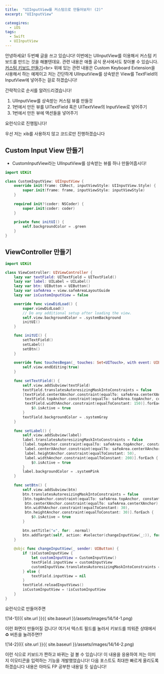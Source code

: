 ```yaml
---
title:  "UIInputView를 커스텀으로 만들어보자! (2)"
excerpt: "UIInputView"

cateogires: 
  - iOS
tags:
  - Swift
  - UIInputView
---
```


안녕하세요! 두번째 글을 쓰고 있습니다! 이번에는 UIInputView를 이용해서 커스텀 키보드를 만드는 것을 해볼텐데요. 관련 내용은 애플 공식 문서에서도 찾아볼 수 있습니다.
<br>[커스텀 키보드 만들기](~https://developer.apple.com/documentation/uikit/keyboards_and_input/creating_a_custom_keyboard~)<br>
위에 있는 관련 내용은 Custom Keyboard Extension을 사용해서 하는 예제이고 저는 간단하게 UIInputView를 상속받은 View를 TextField의 InputView에 넣어주는 걸로 하겠습니다!

간략적으로 순서를 알려드리겠습니다!
1. UIInputView를 상속받는 커스텀 뷰를 만들것
2. 1번에서 만든 뷰를 UITextField 혹은 UITextView의 InputView로 넣어주기
3. 1번에서 만든 뷰에 액션들을 넣어주기

요런식으로 진행됩니다!

우선  저는 xib를 사용하지 않고 코드로만 진행하겠습니다
## Custom Input View 만들기
- CustomInputView라는 UIInputView를 상속받는 뷰를 하나 만들어줍시다!
  
```swift
import UIKit

class CustomInputView: UIInputView {
    override init(frame: CGRect, inputViewStyle: UIInputView.Style) {
        super.init(frame: frame, inputViewStyle: inputViewStyle)
    }
    
    required init?(coder: NSCoder) {
        super.init(coder: coder)
    }
    
    private func initUI() {
        self.backgroundColor = .green
    }
}
```

## ViewController 만들기
```swift
import UIKit

class ViewController: UIViewController {
    lazy var textField: UITextField = UITextField()
    lazy var label: UILabel = UILabel()
    lazy var btn: UIButton = UIButton()
    lazy var safeArea = view.safeAreaLayoutGuide
    lazy var isCustomInputView = false

    override func viewDidLoad() {
        super.viewDidLoad()
        // Do any additional setup after loading the view.
        self.view.backgroundColor = .systemBackground
        initUI()
    }

    func initUI() {
        setTextField()
        setLabel()
        setBtn()
    }
    
    override func touchesBegan(_ touches: Set<UITouch>, with event: UIEvent?) {
        self.view.endEditing(true)
    }
    
    func setTextField() {
        self.view.addSubview(textField)
        textField.translatesAutoresizingMaskIntoConstraints = false
        [textField.centerXAnchor.constraint(equalTo: safeArea.centerXAnchor),
         textField.topAnchor.constraint(equalTo: safeArea.topAnchor, constant: 200),
         textField.widthAnchor.constraint(equalToConstant: 150)].forEach {
            $0.isActive = true
        }
        textField.backgroundColor = .systemGray
    }
    
    func setLabel() {
        self.view.addSubview(label)
        label.translatesAutoresizingMaskIntoConstraints = false
        [label.topAnchor.constraint(equalTo: safeArea.topAnchor, constant: 100),
         label.centerXAnchor.constraint(equalTo: safeArea.centerXAnchor),
         label.heightAnchor.constraint(equalToConstant: 50),
         label.widthAnchor.constraint(equalToConstant: 200)].forEach {
            $0.isActive = true
        }
        label.backgroundColor = .systemPink
    }
    
    func setBtn() {
        self.view.addSubview(btn)
        btn.translatesAutoresizingMaskIntoConstraints = false
        [btn.topAnchor.constraint(equalTo: safeArea.topAnchor, constant: 300),
         btn.centerXAnchor.constraint(equalTo: safeArea.centerXAnchor),
         btn.widthAnchor.constraint(equalToConstant: 30),
         btn.heightAnchor.constraint(equalToConstant: 30)].forEach {
            $0.isActive = true
        }
        
        btn.setTitle("♻️", for: .normal)
        btn.addTarget(self, action: #selector(changeInputView(_:)), for: .touchUpInside)
    }
    
    @objc func changeInputView(_ sender: UIButton) {
        if !isCustomInputView {
            let customInputView = CustomInputView()
            textField.inputView = customInputView
            customInputView.translatesAutoresizingMaskIntoConstraints = false
        } else {
            textField.inputView = nil
        }
        textField.reloadInputViews()
        isCustomInputView = !isCustomInputView
    }
}
```

요런식으로 만들어주면 

![14-1]({{ site.url }}{{ site.baseurl }}/assets/images/14/14-1.png)

이런 화면이 만들어질 겁니다!
여기서 텍스트 필드를 눌러서 키보드를 띄워준 상태에서 ♻️ 버튼을 눌려주면!?

![14-2]({{ site.url }}{{ site.baseurl }}/assets/images/14/14-2.png)

이런 식으로 키보드가 짠하고 바뀌는 걸 볼 수 있습니다!
이 내용을 응용하여 저는 이미지 이모티콘을 입력하는 기능을 개발했었습니다! 다음 포스트도 최대한 빠르게 올리도록 하겠습니다 내용은 아마도 FP 공부한 내용일 듯 싶습니다!
